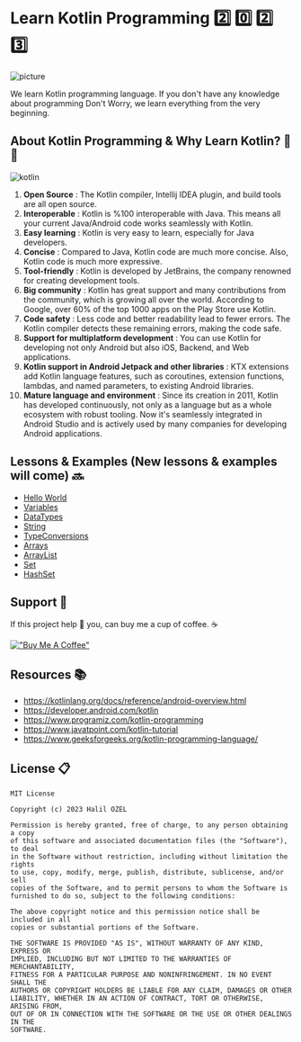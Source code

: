 # Learn Kotlin Programming 2️⃣ 0️⃣ 2️⃣ 3️⃣

![picture](https://hypersense-software.com/blogs-assets/21756fe3-8017-922f-7b4c-271a0dea5044/file_1582906717409.jpg)

We learn Kotlin programming language. If you don't have any knowledge about programming Don't Worry, we learn everything from the very beginning.

## About Kotlin Programming & Why Learn Kotlin? 🤔👀

![kotlin](https://www.netsolutions.com/insights/wp-content/uploads/2020/04/Kotlin.jpg)

1. **Open Source** : The Kotlin compiler, Intellij IDEA plugin, and build tools are all open source.
2. **Interoperable** : Kotlin is %100 interoperable with Java. This means all your current Java/Android code works seamlessly with Kotlin.
3. **Easy learning** : Kotlin is very easy to learn, especially for Java developers.
4. **Concise** : Compared to Java, Kotlin code are much more concise. Also, Kotlin code is much more expressive.
5. **Tool-friendly** : Kotlin is developed by JetBrains, the company renowned for creating development tools.
6. **Big community** : Kotlin has great support and many contributions from the community, which is growing all over the world. According to Google, over 60% of the top 1000 apps on the Play Store use Kotlin.
7. **Code safety** : Less code and better readability lead to fewer errors. The Kotlin compiler detects these remaining errors, making the code safe.
8. **Support for multiplatform development** : You can use Kotlin for developing not only Android but also iOS, Backend, and Web applications.
9. **Kotlin support in Android Jetpack and other libraries** : KTX extensions add Kotlin language features, such as coroutines, extension functions, lambdas, and named parameters, to existing Android libraries.
10. **Mature language and environment** : Since its creation in 2011, Kotlin has developed continuously, not only as a language but as a whole ecosystem with robust tooling. Now it's seamlessly integrated in Android Studio and is actively used by many companies for developing Android applications.

## Lessons & Examples (New lessons & examples will come) 🔜

* [Hello World](https://github.com/halilozel1903/LearnKotlinProgramming/blob/master/src/HelloWorld.kt)
* [Variables](https://github.com/halilozel1903/LearnKotlinProgramming/blob/master/src/Variables.kt)
* [DataTypes](https://github.com/halilozel1903/LearnKotlinProgramming/blob/master/src/DataTypes.kt)
* [String](https://github.com/halilozel1903/LearnKotlinProgramming/blob/master/src/String.kt)
* [TypeConversions](https://github.com/halilozel1903/LearnKotlinProgramming/blob/master/src/TypeConversions.kt)
* [Arrays](https://github.com/halilozel1903/LearnKotlinProgramming/blob/master/src/Arrays.kt)
* [ArrayList](https://github.com/halilozel1903/LearnKotlinProgramming/blob/master/src/ArrayList.kt)
* [Set](https://github.com/halilozel1903/LearnKotlinProgramming/blob/master/src/Set.kt)
* [HashSet](https://github.com/halilozel1903/LearnKotlinProgramming/blob/master/src/HashSet.kt)

## Support 💸
If this project help 💁 you, can buy me a cup of coffee. ☕

[!["Buy Me A Coffee"](https://www.buymeacoffee.com/assets/img/custom_images/orange_img.png)](https://www.buymeacoffee.com/halilozel1903)

## Resources 📚
- https://kotlinlang.org/docs/reference/android-overview.html
- https://developer.android.com/kotlin
- https://www.programiz.com/kotlin-programming
- https://www.javatpoint.com/kotlin-tutorial
- https://www.geeksforgeeks.org/kotlin-programming-language/

## License 📋
```
MIT License

Copyright (c) 2023 Halil OZEL

Permission is hereby granted, free of charge, to any person obtaining a copy
of this software and associated documentation files (the "Software"), to deal
in the Software without restriction, including without limitation the rights
to use, copy, modify, merge, publish, distribute, sublicense, and/or sell
copies of the Software, and to permit persons to whom the Software is
furnished to do so, subject to the following conditions:

The above copyright notice and this permission notice shall be included in all
copies or substantial portions of the Software.

THE SOFTWARE IS PROVIDED "AS IS", WITHOUT WARRANTY OF ANY KIND, EXPRESS OR
IMPLIED, INCLUDING BUT NOT LIMITED TO THE WARRANTIES OF MERCHANTABILITY,
FITNESS FOR A PARTICULAR PURPOSE AND NONINFRINGEMENT. IN NO EVENT SHALL THE
AUTHORS OR COPYRIGHT HOLDERS BE LIABLE FOR ANY CLAIM, DAMAGES OR OTHER
LIABILITY, WHETHER IN AN ACTION OF CONTRACT, TORT OR OTHERWISE, ARISING FROM,
OUT OF OR IN CONNECTION WITH THE SOFTWARE OR THE USE OR OTHER DEALINGS IN THE
SOFTWARE.
```
